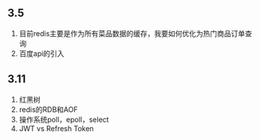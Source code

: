 ## 3.5
1. 目前redis主要是作为所有菜品数据的缓存，我要如何优化为热门商品订单查询
2. 百度api的引入

## 3.11
1. 红黑树
2. redis的RDB和AOF
3. 操作系统poll，epoll，select
4. JWT vs Refresh Token